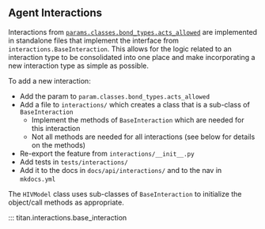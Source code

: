 ## Agent Interactions

Interactions from [`params.classes.bond_types.acts_allowed`](https://marshall-lab.github.io/titan-params-app/#/params#classes-1) are implemented in standalone files that implement the interface from `interactions.BaseInteraction`.  This allows for the logic related to an interaction type to be consolidated into one place and make incorporating a new interaction type as simple as possible.

To add a new interaction:

* Add the param to `param.classes.bond_types.acts_allowed`
* Add a file to `interactions/` which creates a class that is a sub-class of `BaseInteraction`
    * Implement the methods of `BaseInteraction` which are needed for this interaction
    * Not all methods are needed for all interactions (see below for details on the methods)
* Re-export the feature from `interactions/__init__.py`
* Add tests in `tests/interactions/`
* Add it to the docs in `docs/api/interactions/` and to the nav in `mkdocs.yml`

The `HIVModel` class uses sub-classes of `BaseInteraction` to initialize the object/call methods as appropriate.

::: titan.interactions.base_interaction

